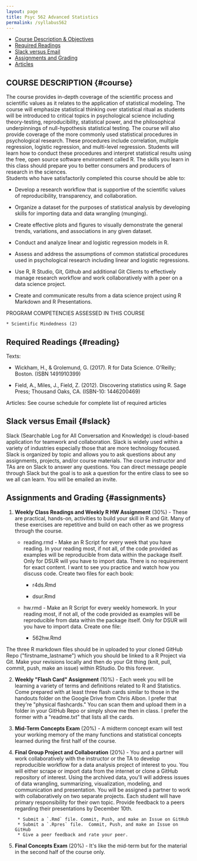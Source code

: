 ```yaml
---
layout: page
title: Psyc 562 Advanced Statistics
permalink: /syllabus562
---
```



* [Course Description & Objectives](#course)
* [Required Readings](#reading)
* [Slack versus Email](#slack)
* [Assignments and Grading](#assignments)
* [Articles](#articles)

## COURSE DESCRIPTION {#course}

The course provides in-depth coverage of the scientific process and scientific values as it relates to the application of statistical modeling.  The course will emphasize statistical thinking over statistical ritual as students will be introduced to critical topics in psychological science including theory-testing, reproducibility, statistical power, and the philosophical underpinnings of null-hypothesis statistical testing.  The course will also provide coverage of the more commonly used statistical procedures in psychological research.  These procedures include correlation, multiple regression, logistic regression, and multi-level regression.  Students will learn how to conduct these procedures and interpret statistical results using the free, open source software environment called R. The skills you learn in this class should prepare you to better consumers and producers of research in the sciences.    
Students who have satisfactorily completed this course should be able to: 

  * Develop a research workflow that is supportive of the scientific values of reproducibility,
    transparency, and collaboration.
    
  * Organize a dataset for the purposes of statistical analysis by developing skills for importing     data and data wrangling (munging). 
    
  * Create effective plots and figures to visually demonstrate the general trends, variations, and     associations in any given dataset.
    
  * Conduct and analyze linear and logistic regression models in R. 
    
  * Assess and address the assumptions of common statistical procedures used in psychological         research including linear and logistic regressions.  
    
  * Use R, R Studio, Git, Github and additional Git Clients to effectively manage research            workflow and work collaboratively with a peer on a data science project. 
    
  * Create and communicate results from a data science project using R Markdown and R                 Presentations.

PROGRAM COMPETENCIES ASSESSED IN THIS COURSE

    * Scientific Mindedness (2)
 
## Required Readings {#reading}
Texts:

 * Wickham, H., & Grolemund, G. (2017). R for Data Science. O'Reilly; Boston. (ISBN 1491910399)

 * Field, A., Miles, J., Field, Z. (2012). Discovering statistics using R. Sage Press; Thousand 
Oaks, CA. (ISBN-10: 1446200469)
 
Articles:
See course schedule for complete list of required articles
												
## Slack versus Email {#slack}
Slack (Searchable Log for All Conversation and Knowledge) is cloud-based application for teamwork and collaboration.  Slack is widely used within a variety of industries especially those that are more technology focused.  Slack is organized by topic and allows you to ask questions about any assignments, projects, and/or course materials.  The course instructor and TAs are on Slack to answer any questions.  You can direct message people through Slack but the goal is to ask a question for the entire class to see so we all can learn.  You will be emailed an invite.

			

## Assignments and Grading {#assignments}

1. **Weekly Class Readings and Weekly R HW Assignment** (30%) - These are practical, hands-on, activities to build your skill in R and Git. Many of these exercises are repetitive and build on each other as we progress through the course.

    * reading.rmd - Make an R Script for every week that you have reading.  In your reading most, if not all, of the code provided as examples will be reproducible from data within the package itself.  Only for DSUR will you have to import data. There is no requirement for exact content.  I want to see you practice and watch how you discuss code. Create two files for each book:

        * r4ds.Rmd
      
        * dsur.Rmd

    * hw.rmd - Make an R Script for every weekly homework.  In your reading most, if not all, of the code provided as examples will be reproducible from data within the package itself.  Only for DSUR will you have to import data.  Create one file: 
      
        * 562hw.Rmd

The three R markdown files should be in uploaded to your cloned GitHub Repo ("firstname_lastname") which you should be linked to a R Project via Git. Make your revisions locally and then do your Git thing (knit, pull, commit, push, make an issue) within RStudio.  Do this forever. 

2. **Weekly "Flash Card" Assignment** (10%) - Each week you will be learning a variety of terms and definitions related to R and Statistics.  Come prepared with at least three flash cards similar to those in the handouts folder on the Google Drive from Chris Albon. I prefer that they're "physical flashcards."  You can scan them and upload them in a folder in your GitHub Repo or simply show me then in class.  I prefer the former with a "readme.txt" that lists all the cards.   

3. **Mid-Term Concepts Exam** (20%) - A midterm concept exam will test your working memory of the many functions and statistical concepts learned during the first half of the course. 

4. **Final Group Project and Collaboration** (20%) - You and a partner will work collaboratively with the instructor or the TA to develop reproducible workflow for a data analysis project of interest to you.   You will either scrape or import data from the internet or clone a GitHub repository of interest.  Using the archived data, you'll will address issues of data wrangling, summarizing, visualization, modeling, and communication and presentation.  You will be assigned a partner to work with collaboratively on two separate projects. Each student will have primary responsibility for their own topic. Provide feedback to a peers regarding their presentations by December 10th.  
        
        * Submit a `.Rmd` file. Commit, Push, and make an Issue on GitHub
        * Submit a `.Rpres` file.  Commit, Push, and make an Issue on GitHub
        * Give a peer feedback and rate your peer.

5. **Final Concepts Exam** (20%) - It's like the mid-term but for the material in the second half of the course only. 

